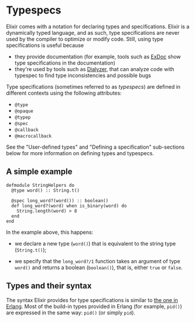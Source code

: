 # Typespecs

Elixir comes with a notation for declaring types and specifications. Elixir is a dynamically typed language, and as such, type specifications are never used by the compiler to optimize or modify code. Still, using type specifications is useful because

  * they provide documentation (for example, tools such as [ExDoc](https://github.com/elixir-lang/ex_doc) show type specifications in the documentation)
  * they're used by tools such as [Dialyzer](http://www.erlang.org/doc/man/dialyzer.html), that can analyze code with typespec to find type inconsistencies and possible bugs

Type specifications (sometimes referred to as *typespecs*) are defined in different contexts using the following attributes:

  * `@type`
  * `@opaque`
  * `@typep`
  * `@spec`
  * `@callback`
  * `@macrocallback`

 See the "User-defined types" and "Defining a specification" sub-sections below for more information on defining types and typespecs.

## A simple example

    defmodule StringHelpers do
      @type word() :: String.t()

      @spec long_word?(word()) :: boolean()
      def long_word?(word) when is_binary(word) do
        String.length(word) > 8
      end
    end

In the example above, this happens:

  * we declare a new type (`word()`) that is equivalent to the string type (`String.t()`);

  * we specify that the `long_word?/1` function takes an argument of type `word()` and
    returns a boolean (`boolean()`), that is, either `true` or `false`.

## Types and their syntax

The syntax Elixir provides for type specifications is similar to [the one in Erlang](http://www.erlang.org/doc/reference_manual/typespec.html). Most of the build-in types provided in Erlang (for example, `pid()`) are expressed in the same way: `pid()` (or simply `pid`).

